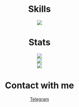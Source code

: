 <h1 align="center">Skills</h1>
<p align="center">
  <img src="https://skillicons.dev/icons?i=java,kotlin,cs,go,py,js,ts,spring,ktor,nestjs,fastapi,nginx,hibernate,gradle,maven,vite,html,css,react,nextjs,vue,materialui,bootstrap,git,heroku,vercel,firebase,mongodb,mysql,postgres,sqlite,redis,docker,wordpress&perline=8" />
</p>

<h1 align="center">Stats</h1>
<p align="center">
  <img src="https://github-readme-streak-stats.herokuapp.com?user=HeadcrabJ&theme=github-dark-blue&date_format=M%20j%5B%2C%20Y%5D" />
  <br />
  <img src="https://github-readme-stats.vercel.app/api?username=HeadcrabJ&show_icons=true&count_private=true&hide_border=false&hide_title=true&theme=github_dark" />
  <br />
  <img src="https://github-readme-stats.vercel.app/api/top-langs/?username=HeadcrabJ&hide_title=true&card_width=445&layout=compact&theme=github_dark&langs_count=10" />
</p>

<h1 align="center">Contact with me</h1>
<p align="center">
  <a href="https://t.me/headcrabj">Telegram</a>
</p>
